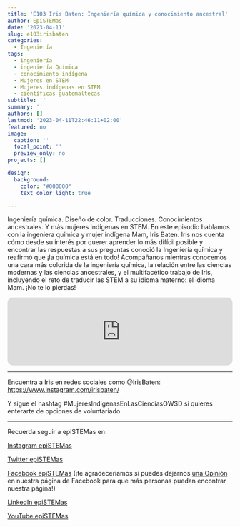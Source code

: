 ```yaml
---
title: 'E103 Iris Baten: Ingeniería química y conocimiento ancestral'
author: EpiSTEMas
date: '2023-04-11'
slug: e103irisbaten
categories:
  - Ingeniería
tags:
  - ingeniería
  - ingeniería Química
  - conocimiento indígena
  - Mujeres en STEM
  - Mujeres indígenas en STEM
  - científicas guatemaltecas
subtitle: ''
summary: ''
authors: []
lastmod: '2023-04-11T22:46:11+02:00'
featured: no
image:
  caption: ''
  focal_point: ''
  preview_only: no
projects: []

design:
  background:
    color: "#000000"
    text_color_light: true

---
```



Ingeniería química. Diseño de color. Traducciones. Conocimientos ancestrales. Y más mujeres indígenas en STEM. En este episodio hablamos con la ingeniera química y mujer indígena Mam, Iris Baten. Iris nos cuenta cómo desde su interés por querer aprender lo más difícil posible y encontrar las respuestas a sus preguntas conoció la Ingeniería química y reafirmó que ¡la química está en todo! Acompáñanos mientras conocemos una cara más colorida de la ingeniería química, la relación entre las ciencias modernas y las ciencias ancestrales, y el multifacético trabajo de Iris, incluyendo el reto de traducir las STEM a su idioma materno: el idioma Mam. ¡No te lo pierdas!

<iframe style="border-radius:12px" src="https://open.spotify.com/embed/episode/0B8dPoOWdRUdhh0UoHStyI?utm_source=generator" width="100%" height="152" frameBorder="0" allowfullscreen="" allow="autoplay; clipboard-write; encrypted-media; fullscreen; picture-in-picture" loading="lazy"></iframe>

- - - - -


Encuentra a Iris en redes sociales como @IrisBaten: https://www.instagram.com/irisbaten/

Y sigue el hashtag #MujeresIndigenasEnLasCienciasOWSD si quieres enterarte de opciones de voluntariado


- - - - -

Recuerda seguir a epiSTEMas en:

[Instagram epiSTEMas](https://www.instagram.com/epistemas/)  

[Twitter epiSTEMas](https://twitter.com/epiSTEMas_Pod)

[Facebook epiSTEMas](https://www.facebook.com/epiSTEMasPod) (¡te agradeceríamos si puedes dejarnos [una Opinión](https://www.facebook.com/epiSTEMasPod/reviews/) en nuestra página de Facebook para que más personas puedan encontrar nuestra página!)

[LinkedIn epiSTEMas](https://www.linkedin.com/company/epistemas-podcast/)

[YouTube epiSTEMas](https://www.youtube.com/@epistemaspodcast/)